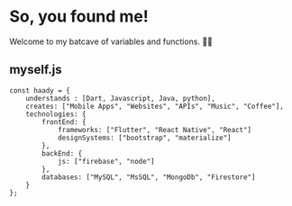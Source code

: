 # So, you found me! #

Welcome to my batcave of variables and functions. 👨‍💻

## myself.js ##

```
const haady = {
    understands : [Dart, Javascript, Java, python],
    creates: ["Mobile Apps", "Websites", "APIs", "Music", "Coffee"],
    technologies: {
        frontEnd: {
            frameworks: ["Flutter", "React Native", "React"]
            designSystems: ["bootstrap", "materialize"]
        },
        backEnd: {
            js: ["firebase", "node"]
        },  
        databases: ["MySQL", "MsSQL", "MongoDb", "Firestore"]
    }
};
```
